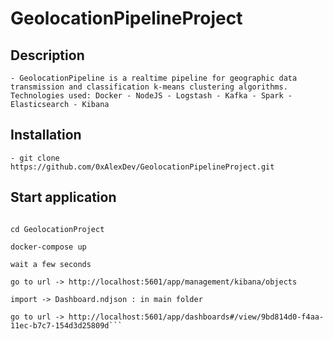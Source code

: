 # GeolocationPipelineProject
## Description
```- GeolocationPipeline is a realtime pipeline for geographic data transmission and classification k-means clustering algorithms. Technologies used: Docker - NodeJS - Logstash - Kafka - Spark - Elasticsearch - Kibana```
## Installation
```- git clone https://github.com/0xAlexDev/GeolocationPipelineProject.git```
## Start application
```cd GeolocationPipelineProject

cd GeolocationProject

docker-compose up 

wait a few seconds

go to url -> http://localhost:5601/app/management/kibana/objects

import -> Dashboard.ndjson : in main folder

go to url -> http://localhost:5601/app/dashboards#/view/9bd814d0-f4aa-11ec-b7c7-154d3d25809d``` 




